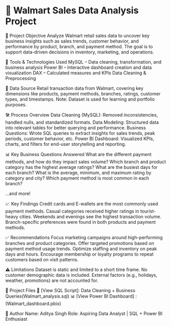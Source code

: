 # 🛒 Walmart Sales Data Analysis Project

📌 Project Objective
Analyze Walmart retail sales data to uncover key business insights such as sales trends, customer behavior, and performance by product, branch, and payment method. The goal is to support data-driven decisions in inventory, marketing, and operations.

🧰 Tools & Technologies Used
MySQL – Data cleaning, transformation, and business analysis
Power BI – Interactive dashboard creation and data visualization
DAX – Calculated measures and KPIs
Data Cleaning & Preprocessing

📁 Data Source
Retail transaction data from Walmart, covering key dimensions like products, payment methods, branches, ratings, customer types, and timestamps.
Note: Dataset is used for learning and portfolio purposes.

🛠️ Process Overview
Data Cleaning (MySQL):
Removed inconsistencies, handled nulls, and standardized formats.
Data Modeling:
Structured data into relevant tables for better querying and performance.
Business Questions:
Wrote SQL queries to extract insights for sales trends, peak periods, customer behavior, etc.
Power BI Dashboard:
Visualized KPIs, charts, and filters for end-user storytelling and reporting.

📊 Key Business Questions Answered
What are the different payment methods, and how do they impact sales volume?
Which branch and product category has the highest average ratings?
What are the busiest days for each branch?
What is the average, minimum, and maximum rating by category and city?
Which payment method is most common in each branch?

...and more!

📈 Key Findings
Credit cards and E-wallets   are the most commonly used payment methods.
Casual categories received higher ratings in tourist-heavy cities.
Weekends and evenings see the highest transaction volume.
Branch-specific preferences were found in both products and payment methods.

✅ Recommendations
Focus marketing campaigns around high-performing branches and product categories.
Offer targeted promotions based on payment method usage trends.
Optimize staffing and inventory on peak days and hours.
Encourage membership or loyalty programs to repeat customers based on visit patterns.

⚠️ Limitations
Dataset is static and limited to a short time frame.
No customer demographic data is included.
External factors (e.g., holidays, weather, promotions) are not accounted for.

📄 Project Files
📘 [View SQL Script]: Data Cleaning + Business Queries(Walmart_analysis.sql)
📊 [View Power BI Dashboard] :(Walmart_dashboard.pbix)

👤 Author
Name: Aditya Singh
Role: Aspiring Data Analyst | SQL + Power BI Enthusiast
